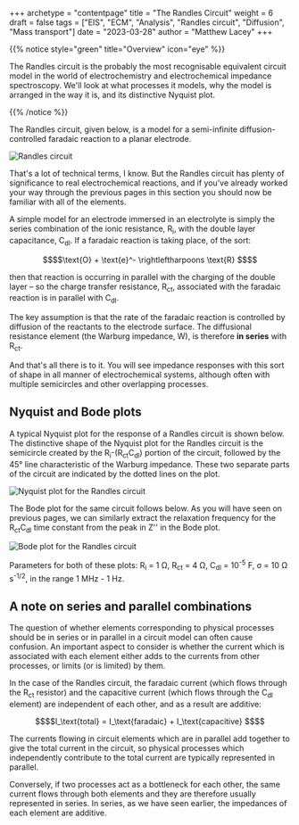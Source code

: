 +++
archetype = "contentpage"
title = "The Randles Circuit"
weight = 6
draft = false
tags = ["EIS", "ECM", "Analysis", "Randles circuit", "Diffusion", "Mass transport"]
date = "2023-03-28"
author = "Matthew Lacey"
+++


{{% notice style="green" title="Overview" icon="eye" %}}

The Randles circuit is the probably the most recognisable equivalent circuit model in the world of electrochemistry and electrochemical impedance spectroscopy. We'll look at what processes it models, why the model is arranged in the way it is, and its distinctive Nyquist plot.

{{% /notice %}}

The Randles circuit, given below, is a model for a semi-infinite diffusion-controlled faradaic reaction to a planar electrode.

![Randles circuit](/images/experimental-electrochemistry/eis/ec-randles.svg?height=120px)

That's a lot of technical terms, I know. But the Randles circuit has plenty of significance to real electrochemical reactions, and if you’ve already worked your way through the previous pages in this section you should now be familiar with all of the elements.

A simple model for an electrode immersed in an electrolyte is simply the series combination of the ionic resistance, R<sub>i</sub>, with the double layer capacitance, C<sub>dl</sub>. If a faradaic reaction is taking place, of the sort:

```math
$$\text{O} + \text{e}^- \rightleftharpoons \text{R} $$
```

then that reaction is occurring in parallel with the charging of the double layer – so the charge transfer resistance, R<sub>ct</sub>, associated with the faradaic reaction is in parallel with C<sub>dl</sub>.

The key assumption is that the rate of the faradaic reaction is controlled by diffusion of the reactants to the electrode surface. The diffusional resistance element (the Warburg impedance, W), is therefore **in series** with R<sub>ct</sub>.

And that's all there is to it. You will see impedance responses with this sort of shape in all manner of electrochemical systems, although often with multiple semicircles and other overlapping processes.

## Nyquist and Bode plots

A typical Nyquist plot for the response of a Randles circuit is shown below. The distinctive shape of the Nyquist plot for the Randles circuit is the semicircle created by the R<sub>i</sub>-(R<sub>ct</sub>C<sub>dl</sub>) portion of the circuit, followed by the 45° line characteristic of the Warburg impedance. These two separate parts of the circuit are indicated by the dotted lines on the plot.

![Nyquist plot for the Randles circuit](/images/experimental-electrochemistry/eis/nyquist-randles.png?width=500px)

The Bode plot for the same circuit follows below. As you will have seen on previous pages, we can similarly extract the relaxation frequency for the R<sub>ct</sub>C<sub>dl</sub> time constant from the peak in Z'' in the Bode plot.

![Bode plot for the Randles circuit](/images/experimental-electrochemistry/eis/bode-randles.png?width=400px)

Parameters for both of these plots: R<sub>i</sub> = 1 Ω, R<sub>ct</sub> = 4 Ω, C<sub>dl</sub> = 10<sup>-5</sup> F, σ = 10 Ω s<sup>-1/2</sup>, in the range 1 MHz - 1 Hz.

## A note on series and parallel combinations

The question of whether elements corresponding to physical processes should be in series or in parallel in a circuit model can often cause confusion. An important aspect to consider is whether the current which is associated with each element either adds to the currents from other processes, or limits (or is limited) by them.

In the case of the Randles circuit, the faradaic current (which flows through the R<sub>ct</sub> resistor) and the capacitive current (which flows through the C<sub>dl</sub> element) are independent of each other, and as a result are additive:

```math
$$I_\text{total} = I_\text{faradaic} + I_\text{capacitive} $$
```

The currents flowing in circuit elements which are in parallel add together to give the total current in the circuit, so physical processes which independently contribute to the total current are typically represented in parallel.

Conversely, if two processes act as a bottleneck for each other, the same current flows through both elements and they are therefore usually represented in series. In series, as we have seen earlier, the impedances of each element are additive.